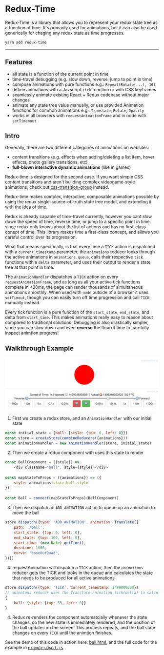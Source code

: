 # Redux-Time

Redux-Time is a library that allows you to represent your redux state tree as a function of time.  It's primarily used for animations, but it can also be used generically for chaging any redux state as time progresses.

```bash
yarn add redux-time
```

---

## Features

- all state is a function of the current point in time
- time-travel debugging (e.g. slow down, reverse, jump to point in time)
- compose animations with pure functions e.g.: `Repeat(Rotate(...), 10)`
- define animations with a Javscript `tick` function or with CSS keyframes
- seamlessly animate existing React + Redux codebase without major changes
- animate any state tree value manually, or use provided Animation functions for common animations e.g.: `Translate`, `Rotate`, `Opacity`
- works in all browsers with `requestAnimationFrame` and in node with `setTimemout`

## Intro

Generally, there are two different categories of animations on websites:

 - content transitions (e.g. effects when adding/deleting a list item, hover effects, photo gallery transitions, etc)
 - **full-blown interactive dynamic animations** (like in games)

Redux-time is designed for the second case.  If you want simple CSS content transitions and aren't building complex videogame-style animations, check out [css-transition-group](http://react-component.github.io/animate/) instead. 

Redux-time makes complex, interactive, composable animations possible by using the redux single-source-of-truth state tree model, and extending it with the idea of time.

Redux is already capable of time-travel currently, however you cant slow down the speed of time, reverse time, or jump to a specific point in time since redux only knows about the list of actions and has no first-class conept of time.  This library makes time a first-class concept, and allows you careful control over its progression.

What that means specifically, is that every time a `TICK` action is dispatched with a `current_timestamp` parameter, the `animations` reducer looks through the active animations in `animations.queue`, calls their respective `tick` functions with a `delta` parameter, and uses their output to render a state tree at that point in time.

The `AnimationHandler` dispatches a `TICK` action on every `requestAnimationFrame`, and as long as all your active tick functions complete in <20ms, the page can render thousands of simultaneous animations smoothly.  When used with `node` outside of a browser it uses `setTimout`, though you can easily turn off time progression and call `TICK` manually instead.

Every tick function is a pure function of the `start_state`, `end_state`, and delta from `start_time`.  This makes animations really easy to reason about compared to traditional solutions.  Debugging is also drastically simpler, since you can slow down and even **reverse** the flow of time to carefully inspect animtion progress!

## Walkthrough Example

![Ball Demo Screenshot](examples/ball_screenshot.png)

1. First we create a redux store, and an `AnimationHandler` with our initial state
```javascript
const initial_state = {ball: {style: {top: 0, left: 0}}}
const store = createStore(combineReducers({animations}))
const animationHandler = new AnimationHandler(store, initial_state)
```

2. Then we create a redux component with uses this state to render
```javascript
const BallComponent = ({style}) =>
    <div className="ball", style={style}></div>

const mapStateToProps = ({animations}) => ({
    style: animations.state.ball.style
})

const Ball = connect(mapStateToProps)(BallComponent)
```

3. Then we dispatch an `ADD_ANIMATION` action to queue up an animation to move the ball
```javascript
store.dispatch({type: 'ADD_ANIMATION', animation: Translate({
    path: '/ball',
    start_state: {top: 0, left: 0},
    end_state: {top: 100, left: 0},
    start_time: (new Date).getTime(),
    duration: 1000,
    curve: 'easeOutQuad',
})})
```

4. requestAnimation will dispatch a `TICK` action, then the `animations` reducer gets the TICK and looks in the queue and calculates the state that needs to be produced for all active animations
```javascript
store.dispatch({type: 'TICK', current_timestamp: 1499000000})
// animatons reducer uses the Translate animation.tick(delta) to calculate its animated state:
{
    ball: {style: {top: 55, left: 0}}
}
```

4. Redux re-renders the component automatcially whenever the state changes, so the new state is immediately rendered, and the position of the ball updates on the screen!  This process repeats, and the ball state changes on every `TICK` until the animtion finishes.

See the demo of this code in action here: [ball.html](https://monadical-sas.github.io/redux-time/examples/ball.html), and the full code for the example in [`examples/ball.js`](`https://github.com/Monadical-SaS/redux-time/blob/master/examples/ball.js`)
